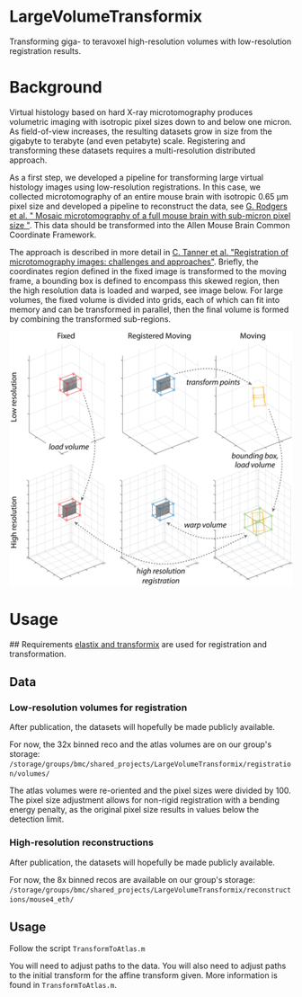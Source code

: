 # LargeVolumeTransformix
Transforming giga- to teravoxel high-resolution volumes with low-resolution registration results. 

# Background
Virtual histology based on hard X-ray microtomography produces volumetric imaging with isotropic pixel sizes down to and below one micron. As field-of-view increases, the resulting datasets grow in size from the gigabyte to terabyte (and even petabyte) scale. Registering and transforming these datasets requires a multi-resolution distributed approach.

As a first step, we developed a pipeline for transforming large virtual histology images using low-resolution registrations. In this case, we collected microtomography of an entire mouse brain with isotropic 0.65 µm pixel size and developed a pipeline to reconstruct the data, see [G. Rodgers et al. " Mosaic microtomography of a full mouse brain with sub-micron pixel size "](https://doi.org/10.1117/12.2633556). This data should be transformed into the Allen Mouse Brain Common Coordinate Framework.

The approach is described in more detail in [C. Tanner et al. "Registration of microtomography images: challenges and approaches"](https://doi.org/10.1117/12.2633922). Briefly, the coordinates region defined in the fixed image is transformed to the moving frame, a bounding box is defined to encompass this skewed region, then the high resolution data is loaded and warped, see image below. For large volumes, the fixed volume is divided into grids, each of which can fit into memory and can be transformed in parallel, then the final volume is formed by combining the transformed sub-regions.

![Coordinate transforms for transformix](https://github.com/grodgers1/LargeVolumeTransformix/blob/main/example/figures/fig_coordtransform.png)

# Usage 
## Requirements
[elastix and transformix](https://elastix.lumc.nl/) are used for registration and transformation.

## Data
### Low-resolution volumes for registration
After publication, the datasets will hopefully be made publicly available.

For now, the 32x binned reco and the atlas volumes are on our group's storage:
`/storage/groups/bmc/shared_projects/LargeVolumeTransformix/registration/volumes/`

The atlas volumes were re-oriented and the pixel sizes were divided by 100. The pixel size adjustment allows for non-rigid registration with a bending energy penalty, as the original pixel size results in values below the detection limit.

### High-resolution reconstructions
After publication, the datasets will hopefully be made publicly available.

For now, the 8x binned recos are available on our group's storage:
`/storage/groups/bmc/shared_projects/LargeVolumeTransformix/reconstructions/mouse4_eth/`

## Usage
Follow the script `TransformToAtlas.m`

You will need to adjust paths to the data. You will also need to adjust paths to the initial transform for the affine transform given. More information is found in `TransformToAtlas.m`.

